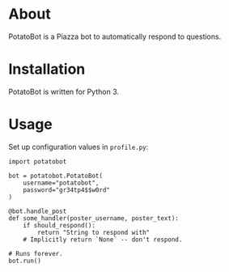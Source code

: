 # About

PotatoBot is a Piazza bot to automatically respond to questions.

# Installation

PotatoBot is written for Python 3.

# Usage

Set up configuration values in `profile.py`:

```
import potatobot

bot = potatobot.PotatoBot(
    username="potatobot",
    password="gr34tp4$$w0rd"
)

@bot.handle_post
def some_handler(poster_username, poster_text):
    if should_respond():
        return "String to respond with"
    # Implicitly return `None` -- don't respond.

# Runs forever.
bot.run()
```
